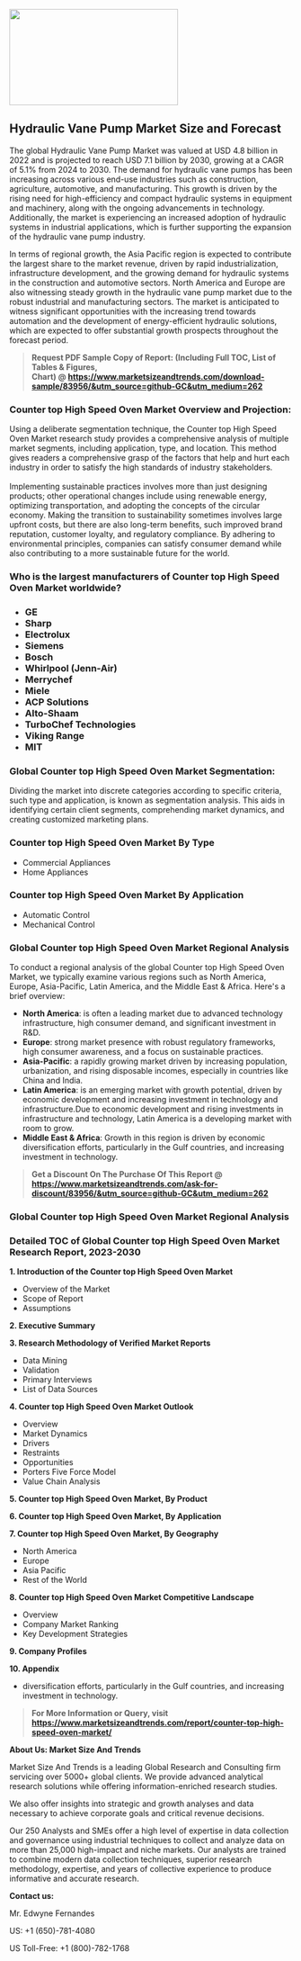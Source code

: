 <p><img class="alignnone size-medium wp-image-20088" src="https://ffe5etoiles.com/wp-content/uploads/2024/12/MST1-300x171.png" alt="" width="300" height="171" /></p><h2>Hydraulic Vane Pump Market Size and Forecast</h2><p>The global Hydraulic Vane Pump Market was valued at USD 4.8 billion in 2022 and is projected to reach USD 7.1 billion by 2030, growing at a CAGR of 5.1% from 2024 to 2030. The demand for hydraulic vane pumps has been increasing across various end-use industries such as construction, agriculture, automotive, and manufacturing. This growth is driven by the rising need for high-efficiency and compact hydraulic systems in equipment and machinery, along with the ongoing advancements in technology. Additionally, the market is experiencing an increased adoption of hydraulic systems in industrial applications, which is further supporting the expansion of the hydraulic vane pump industry.</p><p>In terms of regional growth, the Asia Pacific region is expected to contribute the largest share to the market revenue, driven by rapid industrialization, infrastructure development, and the growing demand for hydraulic systems in the construction and automotive sectors. North America and Europe are also witnessing steady growth in the hydraulic vane pump market due to the robust industrial and manufacturing sectors. The market is anticipated to witness significant opportunities with the increasing trend towards automation and the development of energy-efficient hydraulic solutions, which are expected to offer substantial growth prospects throughout the forecast period.</p></p><blockquote id="" class=""><strong>Request PDF Sample Copy of Report: (Including Full TOC, List of Tables &amp; Figures, Chart)&nbsp;@&nbsp;<strong><a href="https://www.marketsizeandtrends.com/download-sample/83956/&utm_source=github-GC&utm_medium=262" target="_blank">https://www.marketsizeandtrends.com/download-sample/83956/&utm_source=github-GC&utm_medium=262</a></strong></strong></blockquote><h3 id="" class="">Counter top High Speed Oven Market&nbsp;Overview and Projection:</h3><p id="" class="">Using a deliberate segmentation technique, the Counter top High Speed Oven Market research study provides a comprehensive analysis of multiple market segments, including application, type, and location. This method gives readers a comprehensive grasp of the factors that help and hurt each industry in order to satisfy the high standards of industry stakeholders. <br /> <br />Implementing sustainable practices involves more than just designing products; other operational changes include using renewable energy, optimizing transportation, and adopting the concepts of the circular economy. Making the transition to sustainability sometimes involves large upfront costs, but there are also long-term benefits, such improved brand reputation, customer loyalty, and regulatory compliance. By adhering to environmental principles, companies can satisfy consumer demand while also contributing to a more sustainable future for the world.</p><h3 id="" class="">Who is the largest manufacturers of&nbsp;Counter top High Speed Oven Market worldwide?</h3><h3 class=""><p><ul><li>GE </li><li> Sharp </li><li> Electrolux </li><li> Siemens </li><li> Bosch </li><li> Whirlpool (Jenn-Air) </li><li> Merrychef </li><li> Miele </li><li> ACP Solutions </li><li> Alto-Shaam </li><li> TurboChef Technologies </li><li> Viking Range </li><li> MIT</li></ul></p></h3><h3 id="" class="">Global&nbsp;Counter top High Speed Oven Market Segmentation:</h3><p id="" class="">Dividing the market into discrete categories according to specific criteria, such type and application, is known as segmentation analysis. This aids in identifying certain client segments, comprehending market dynamics, and creating customized marketing plans.</p><h3 id="" class="">Counter top High Speed Oven Market&nbsp;By Type</h3><p><p><ul><li>Commercial Appliances</li><li> Home Appliances</p></li></ul></p></p><h3 id="" class="">Counter top High Speed Oven Market&nbsp;By Application</h3><p class=""><p><ul><li>Automatic Control</li><li> Mechanical Control</li></ul></p></p><h3 id="" class="">Global Counter top High Speed Oven Market Regional Analysis</h3><p id="" class="">To conduct a regional analysis of the global Counter top High Speed Oven Market, we typically examine various regions such as North America, Europe, Asia-Pacific, Latin America, and the Middle East &amp; Africa. Here's a brief overview:</p><ul><li><strong>North America</strong>: is often a leading market due to advanced technology infrastructure, high consumer demand, and significant investment in R&amp;D.</li><li><strong>Europe</strong>: strong market presence with robust regulatory frameworks, high consumer awareness, and a focus on sustainable practices.</li><li><strong>Asia-Pacific</strong>: a rapidly growing market driven by increasing population, urbanization, and rising disposable incomes, especially in countries like China and India.</li><li><strong>Latin America</strong>: is an emerging market with growth potential, driven by economic development and increasing investment in technology and infrastructure.Due to economic development and rising investments in infrastructure and technology, Latin America is a developing market with room to grow.</li><li><strong>Middle East &amp; Africa</strong>: Growth in this region is driven by economic diversification efforts, particularly in the Gulf countries, and increasing investment in technology.</li></ul><blockquote id="" class=""><strong>Get a Discount On The Purchase Of This Report @ <strong><a href="https://www.marketsizeandtrends.com/ask-for-discount/83956/&utm_source=github-GC&utm_medium=262" target="_blank">https://www.marketsizeandtrends.com/ask-for-discount/83956/&utm_source=github-GC&utm_medium=262</a></strong></strong></blockquote><h3 id="" class="">Global Counter top High Speed Oven Market Regional Analysis</h3><h3 id="" class="">Detailed TOC of Global Counter top High Speed Oven Market Research Report, 2023-2030</h3><p id="" class=""><strong>1. Introduction of the Counter top High Speed Oven Market</strong></p><ul><li>Overview of the Market</li><li>Scope of Report</li><li>Assumptions</li></ul><p id="" class=""><strong>2. Executive Summary</strong></p><p id="" class=""><strong>3. Research Methodology of Verified Market Reports</strong></p><ul><li>Data Mining</li><li>Validation</li><li>Primary Interviews</li><li>List of Data Sources</li></ul><p id="" class=""><strong>4. Counter top High Speed Oven Market Outlook</strong></p><ul><li>Overview</li><li>Market Dynamics</li><li>Drivers</li><li>Restraints</li><li>Opportunities</li><li>Porters Five Force Model</li><li>Value Chain Analysis</li></ul><p id="" class=""><strong>5. Counter top High Speed Oven Market, By Product</strong></p><p id="" class=""><strong>6. Counter top High Speed Oven Market, By Application</strong></p><p id="" class=""><strong>7. Counter top High Speed Oven Market, By Geography</strong></p><ul><li>North America</li><li>Europe</li><li>Asia Pacific</li><li>Rest of the World</li></ul><p id="" class=""><strong>8. Counter top High Speed Oven Market Competitive Landscape</strong></p><ul><li>Overview</li><li>Company Market Ranking</li><li>Key Development Strategies</li></ul><p id="" class=""><strong>9. Company Profiles</strong></p><p id="" class=""><strong>10. Appendix</strong></p><ul><li>diversification efforts, particularly in the Gulf countries, and increasing investment in technology.</li></ul><blockquote id="" class=""><strong>For More Information or Query, visit <strong><strong><a href="https://www.marketsizeandtrends.com/report/counter-top-high-speed-oven-market/" target="_blank">https://www.marketsizeandtrends.com/report/counter-top-high-speed-oven-market/</a></strong></strong></strong></blockquote><p id="" class=""><strong>About Us: Market Size And Trends</strong></p><p id="" class="">Market Size And Trends is a leading Global Research and Consulting firm servicing over 5000+ global clients. We provide advanced analytical research solutions while offering information-enriched research studies.</p><p id="" class="">We also offer insights into strategic and growth analyses and data necessary to achieve corporate goals and critical revenue decisions.</p><p id="" class="">Our 250 Analysts and SMEs offer a high level of expertise in data collection and governance using industrial techniques to collect and analyze data on more than 25,000 high-impact and niche markets. Our analysts are trained to combine modern data collection techniques, superior research methodology, expertise, and years of collective experience to produce informative and accurate research.</p><p id="" class=""><strong>Contact us:</strong></p><p id="" class="">Mr. Edwyne Fernandes</p><p id="" class="">US: +1 (650)-781-4080</p><p id="" class="">US Toll-Free: +1 (800)-782-1768</p>
